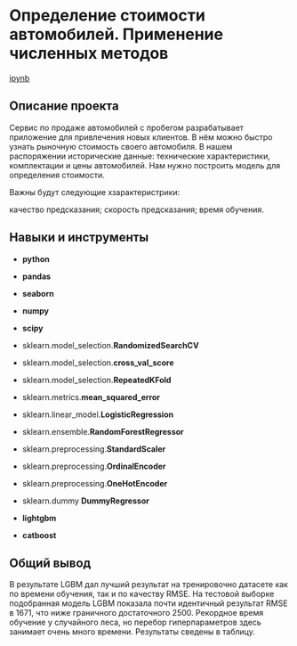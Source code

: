 # Определение стоимости автомобилей. Применение численных методов 

[ipynb](notebooks/10_numerical_methods__cars/numerical_methods__cars.ipynb)

## Описание проекта

Сервис по продаже автомобилей с пробегом разрабатывает приложение для привлечения новых клиентов. В нём можно быстро узнать рыночную стоимость своего автомобиля. В нашем распоряжении исторические данные: технические характеристики, комплектации и цены автомобилей. Нам нужно построить модель для определения стоимости.

Важны будут следующие хзарактеристрики:

качество предсказания;
скорость предсказания;
время обучения.


## Навыки и инструменты

- **python**
- **pandas**
- **seaborn**
- **numpy**
- **scipy**
- sklearn.model_selection.**RandomizedSearchCV**
- sklearn.model_selection.**cross_val_score**
- sklearn.model_selection.**RepeatedKFold**
- sklearn.metrics.**mean_squared_error**
- sklearn.linear_model.**LogisticRegression**
- sklearn.ensemble.**RandomForestRegressor**
- sklearn.preprocessing.**StandardScaler**
- sklearn.preprocessing.**OrdinalEncoder**
- sklearn.preprocessing.**OneHotEncoder**
- sklearn.dummy **DummyRegressor**

- **lightgbm**
- **catboost**


## 

## Общий вывод

В результате LGBM дал лучший результат на тренировочно датасете как по времени обучения, так и по качеству RMSE. На тестовой выборке подобранная модель LGBM показала почти идентичный результат RMSE в 1671, что ниже граничного достаточного 2500. Рекордное время обучение у случайного леса, но перебор гиперпараметров здесь занимает очень много времени. Результаты сведены в таблицу.
